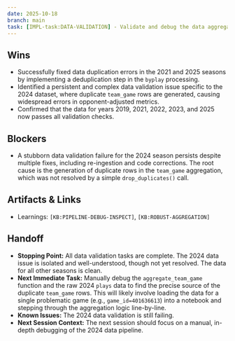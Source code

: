 ```yaml
---
date: 2025-10-18
branch: main
task: [IMPL-task:DATA-VALIDATION] - Validate and debug the data aggregation pipeline.
---
```


## Wins

- Successfully fixed data duplication errors in the 2021 and 2025 seasons by implementing a deduplication step in the `byplay` processing.
- Identified a persistent and complex data validation issue specific to the 2024 dataset, where duplicate `team_game` rows are generated, causing widespread errors in opponent-adjusted metrics.
- Confirmed that the data for years 2019, 2021, 2022, 2023, and 2025 now passes all validation checks.

## Blockers

- A stubborn data validation failure for the 2024 season persists despite multiple fixes, including re-ingestion and code corrections. The root cause is the generation of duplicate rows in the `team_game` aggregation, which was not resolved by a simple `drop_duplicates()` call.

## Artifacts & Links

- Learnings: `[KB:PIPELINE-DEBUG-INSPECT]`, `[KB:ROBUST-AGGREGATION]`

## Handoff

- **Stopping Point:** All data validation tasks are complete. The 2024 data issue is isolated and well-understood, though not yet resolved. The data for all other seasons is clean.
- **Next Immediate Task:** Manually debug the `aggregate_team_game` function and the raw 2024 `plays` data to find the precise source of the duplicate `team_game` rows. This will likely involve loading the data for a single problematic game (e.g., `game_id=401636613`) into a notebook and stepping through the aggregation logic line-by-line.
- **Known Issues:** The 2024 data validation is still failing.
- **Next Session Context:** The next session should focus on a manual, in-depth debugging of the 2024 data pipeline.
